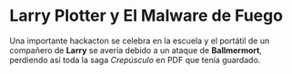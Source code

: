 
# Larry Plotter y El Malware de Fuego

Una importante hackacton se celebra en la escuela y el portátil de un compañero de **Larry** se avería debido a un ataque de **Ballmermort**, perdiendo así toda la saga *Crepúsculo* en PDF que tenía guardado.
